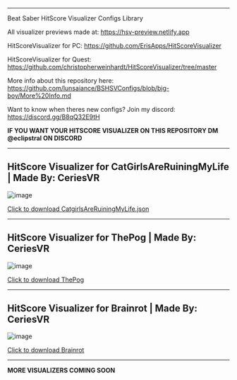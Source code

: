 
---

Beat Saber HitScore Visualizer Configs Library 

All visualizer previews made at: https://hsv-preview.netlify.app

HitScoreVisualizer for PC: https://github.com/ErisApps/HitScoreVisualizer

HitScoreVisualizer for Quest: https://github.com/christopherweinhardt/HitScoreVisualizer/tree/master

More info about this repository here: https://github.com/lunsaiance/BSHSVConfigs/blob/big-boy/More%20Info.md

Want to know when theres new configs? Join my discord: https://discord.gg/B8qQ32E9tH

**IF YOU WANT YOUR HITSCORE VISUALIZER ON THIS REPOSITORY DM @eclipstral ON DISCORD**

---
HitScore Visualizer for CatGirlsAreRuiningMyLife | Made By: CeriesVR
---

![image](https://github.com/user-attachments/assets/11c7fcf8-08bc-464a-968b-b56e2b613b73)


[Click to download CatgirlsAreRuiningMyLife.json](https://github.com/user-attachments/files/20258163/CatgirlsAreRuiningMyLife.json)


---


HitScore Visualizer for ThePog | Made By: CeriesVR
---

![image](https://github.com/user-attachments/assets/0a6685e3-cef5-40ee-962e-8923e2b1f844)


[Click to download ThePog](https://github.com/user-attachments/files/20258184/ThePog.json)

---

HitScore Visualizer for Brainrot | Made By: CeriesVR
---

![image](https://github.com/user-attachments/assets/f9fa0fdd-e38d-4d20-a26c-03850b4fd124)


[Click to download Brainrot](https://github.com/user-attachments/files/20258295/Brainrot.json)

---

**MORE VISUALIZERS COMING SOON**

